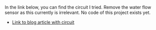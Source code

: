 In the link below, you can find the circuit I tried. Remove the water flow sensor as this currently is irrelevant.
No code of this project exists yet.
- [Link to blog article with circuit](https://acoptex.com/project/367/basics-project-071b-water-flow-sensor-yf-s201-5v-relay-module-and-12v-solenoid-valve-at-acoptexcom/)